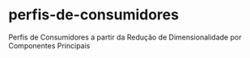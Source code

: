 # perfis-de-consumidores
Perfis de Consumidores a partir da Redução de Dimensionalidade por Componentes Principais
